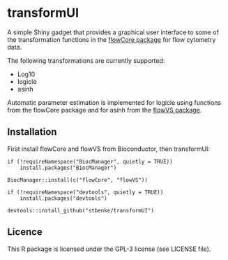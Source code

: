 # transformUI

A simple Shiny gadget that provides a graphical user interface to some of the transformation functions in the [flowCore package](https://github.com/RGLab/flowCore) for flow cytometry data.

The following transformations are currently supported:

- Log10
- logicle
- asinh

Automatic parameter estimation is implemented for logicle using functions from the flowCore package and for asinh from the [flowVS package](http://bioconductor.org/packages/release/bioc/html/flowVS.html).

## Installation

First install flowCore and flowVS from Bioconductor, then transformUI:

```
if (!requireNamespace("BiocManager", quietly = TRUE))
    install.packages("BiocManager")

BiocManager::install(c("flowCore", "flowVS"))

if (!requireNamespace("devtools", quietly = TRUE))
    install.packages("devtools")

devtools::install_github("stbenke/transformUI")
```

## Licence
This R package is licensed under the GPL-3 license (see LICENSE file).
